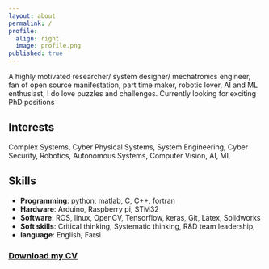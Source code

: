 ```yaml
---
layout: about
permalink: /
profile:
  align: right
  image: profile.png
published: true
---
```


A highly motivated researcher/ system designer/ mechatronics engineer, fan of open source manifestation, part time maker, robotic lover, AI and ML enthusiast, I do love puzzles and challenges. Currently looking for exciting PhD positions

## Interests
Complex Systems, Cyber Physical Systems, System Engineering, Cyber Security, Robotics, Autonomous Systems, Computer Vision, AI, ML           	            

## Skills

- **Programming**: python, matlab, C, C++, fortran
- **Hardware**: Arduino, Raspberry pi, STM32
- **Software**: ROS, linux, OpenCV, Tensorflow, keras, Git, Latex, Solidworks
- **Soft skills**: Critical thinking, Systematic thinking, R&D team leadership, 
- **language**: English, Farsi

### [Download my CV](https://bijanmehr.github.io/assets/files/bijanmehr_cv.pdf)

